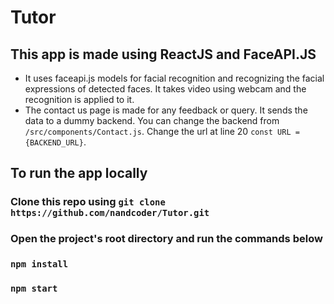 # Tutor

## This app is made using ReactJS and FaceAPI.JS
- It uses faceapi.js models for facial recognition and recognizing the facial expressions of detected faces. It takes video using webcam and the recognition is applied to it.
- The contact us page is made for any feedback or query. It sends the data to a dummy backend. You can change the backend from `/src/components/Contact.js`. Change the url at line 20 `const URL = {BACKEND_URL}`.

## To run the app locally
### Clone this repo using `git clone https://github.com/nandcoder/Tutor.git`
### Open the project's root directory and run the commands below
### `npm install`
### `npm start`
